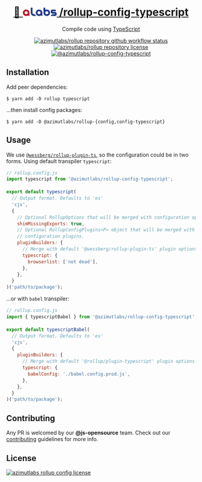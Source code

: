 <h1 align="center">
  <a target="_blank" href="https://alabs.team">
    🍣
    <img
      height="22.5"
      src="https://raw.githubusercontent.com/azimutlabs/logos/master/little_logo.png"
      alt="azimutlabs logo"
    />
    /rollup-config-typescript
  </a>
</h1>

<p align="center">Compile code using <a href='https://github.com/microsoft/TypeScript/#readme'>TypeScript</a></p>

<p align="center">
  <a href="https://github.com/azimutlabs/rollup/actions?query=workflow%3A%22Lint+and+Test%22">
    <img
      src="https://github.com/azimutlabs/rollup/workflows/Lint%20and%20Test/badge.svg"
      alt="azimutlabs/rollup repository github workflow status"
    />
  </a>
  <a href="https://github.com/azimutlabs/rollup/blob/master/LICENSE">
    <img
      src="https://img.shields.io/github/license/azimutlabs/rollup?label=License"
      alt="azimutlabs/rollup repository license"
    />
  </a>
  <a href="https://www.npmjs.com/package/@azimutlabs/rollup-config-typescript">
    <img
      src="https://img.shields.io/npm/v/@azimutlabs/rollup-config-typescript?color=blue&logo=npm&label="
      alt="@azimutlabs/rollup-config-typescript"
    />
  </a>
</p>

## Installation
Add peer dependencies:
```shell
$ yarn add -D rollup typescript
```
...then install config packages:
```shell
$ yarn add -D @azimutlabs/rollup-{config,config-typescript}
```

## Usage
We use [`@wessberg/rollup-plugin-ts`](https://github.com/wessberg/rollup-plugin-ts), so the
configuration could be in two forms. Using default transpiler `typescript`:
```javascript
// rollup.config.js
import typescript from '@azimutlabs/rollup-config-typescript';

export default typescript(
  // Output format. Defaults to 'es'
  'cjs',
  {
    // Optional RollupOptions that will be merged with configuration options.
    shimMissingExports: true,
    // Optional RollupConfigPlugins<P> object that will be merged with
    // configuration plugins.
    pluginBuilders: {
      // Merge with default '@wessberg/rollup-plugin-ts' plugin options.
      typescript: {
        browserlist: ['not dead'],
      },
    },
  }
)('path/to/package');
```
...or with `babel` transpiler:
```javascript
// rollup.config.js
import { typescriptBabel } from '@azimutlabs/rollup-config-typescript';

export default typescriptBabel(
  // Output format. Defaults to 'es'
  'cjs',
  {
    pluginBuilders: {
      // Merge with default '@rollup/plugin-typescript' plugin options.
      typescript: {
        babelConfig: './babel.config.prod.js',
      },
    },
  }
)('path/to/package');
```

## Contributing
Any PR is welcomed by our **@js-opensource** team.
Check out our [contributing](../../CONTRIBUTING.md) guidelines for more info.

## License
[![azimutlabs rollup config license](https://img.shields.io/github/license/azimutlabs/rollup?label=as%20always&color=informational)](../../LICENSE)
